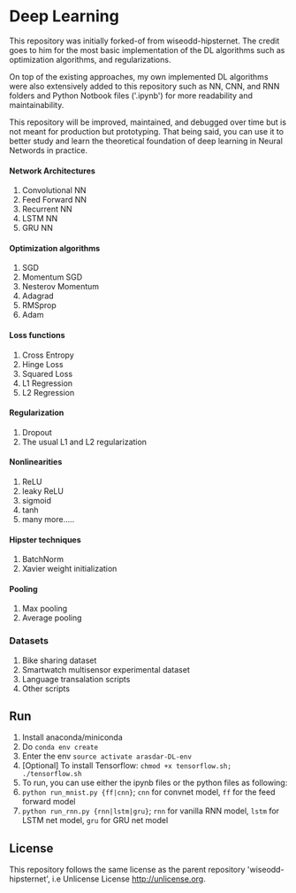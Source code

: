 # Deep Learning

This repository was initially forked-of from wiseodd-hipsternet.
The credit goes to him for the most basic implementation of the DL algorithms such as optimization algorithms, and regularizations.

On top of the existing approaches, my own implemented DL algorithms were also extensively added to this repository such as NN, CNN, and RNN folders and Python Notbook files ('.ipynb') for more readability and maintainability. 

This repository will be improved, maintained, and debugged over time but is not meant for production but prototyping.
That being said, you can use it to better study and learn the theoretical foundation of deep learning in Neural Networds in practice.

#### Network Architectures

1. Convolutional NN
2. Feed Forward NN
3. Recurrent NN
4. LSTM NN
5. GRU NN

#### Optimization algorithms

1. SGD
2. Momentum SGD
3. Nesterov Momentum
4. Adagrad
5. RMSprop
6. Adam

#### Loss functions

1. Cross Entropy
2. Hinge Loss
3. Squared Loss
4. L1 Regression
5. L2 Regression

#### Regularization

1. Dropout
2. The usual L1 and L2 regularization

#### Nonlinearities

1. ReLU
2. leaky ReLU
3. sigmoid
4. tanh
5. many more.....

#### Hipster techniques

1. BatchNorm
2. Xavier weight initialization

#### Pooling

1. Max pooling
2. Average pooling

### Datasets

1. Bike sharing dataset
2. Smartwatch multisensor experimental dataset
3. Language transalation scripts
4. Other scripts

## Run

1. Install anaconda/miniconda
2. Do `conda env create`
3. Enter the env `source activate arasdar-DL-env`
4. [Optional] To install Tensorflow: `chmod +x tensorflow.sh; ./tensorflow.sh`
5. To run, you can use either the ipynb files or the python files as following:
  1. `python run_mnist.py {ff|cnn}`; `cnn` for convnet model, `ff` for the feed forward model
  2. `python run_rnn.py {rnn|lstm|gru}`; `rnn` for vanilla RNN model, `lstm` for LSTM net model, `gru` for GRU net model

## License

This repository follows the same license as the parent repository 'wiseodd-hipsternet', i.e Unlicense License <http://unlicense.org>.